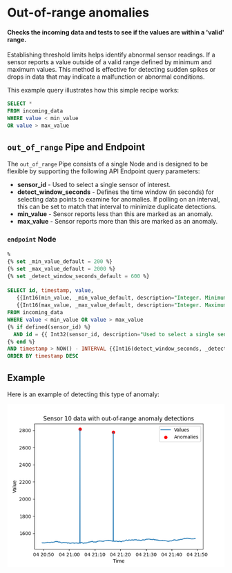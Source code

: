 # Out-of-range anomalies
#### Checks the incoming data and tests to see if the values are within a 'valid' range. 

Establishing threshold limits helps identify abnormal sensor readings. If a sensor reports a value outside of a valid range defined by minimum and maximum values. This method is effective for detecting sudden spikes or drops in data that may indicate a malfunction or abnormal conditions.

This example query illustrates how this simple recipe works: 

```sql
SELECT * 
FROM incoming_data
WHERE value < min_value 
OR value > max_value
```

## `out_of_range` Pipe and Endpoint

The `out_of_range` Pipe consists of a single Node and is designed to be flexible by supporting the following API Endpoint query parameters:
* **sensor_id** - Used to select a single sensor of interest.
* **detect_window_seconds** - Defines the time window (in seconds) for selecting data points to examine for anomalies. If polling on an interval, this can be set to match that interval to minimize duplicate detections.
* **min_value** - Sensor reports less than this are marked as an anomaly. 
* **max_value** - Sensor reports more than this are marked as an anomaly. 

### `endpoint` Node

```sql
%
{% set _min_value_default = 200 %}
{% set _max_value_default = 2000 %}
{% set _detect_window_seconds_default = 600 %}

SELECT id, timestamp, value, 
   {{Int16(min_value, _min_value_default, description="Integer. Minimum threshold, will match readings less than this number.",required=False)}} as min_value, 
   {{Int16(max_value, _max_value_default, description="Integer. Maximum threshold, will match readings greater than this number.",required=False)}} as max_value 
FROM incoming_data
WHERE value < min_value OR value > max_value
{% if defined(sensor_id) %}               
  AND id = {{ Int32(sensor_id, description="Used to select a single sensor of interest. Optional.")}}       
{% end %}    
AND timestamp > NOW() - INTERVAL {{Int16(detect_window_seconds, _detect_window_seconds_default, description="Search this many most recent minutes of the data history.")}} SECONDS
ORDER BY timestamp DESC
```

## Example

Here is an example of detecting this type of anomaly:

![Out-of-range anomaly detected](../charts/sensor_10_anomaly_out-of-range.png)

